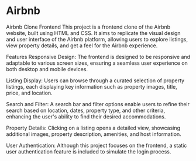 # Airbnb
 Airbnb Clone Frontend
This project is a frontend clone of the Airbnb website, built using HTML and CSS. It aims to replicate the visual design and user interface of the Airbnb platform, allowing users to explore listings, view property details, and get a feel for the Airbnb experience.

Features
Responsive Design: The frontend is designed to be responsive and adaptable to various screen sizes, ensuring a seamless user experience on both desktop and mobile devices.

Listing Display: Users can browse through a curated selection of property listings, each displaying key information such as property images, title, price, and location.

Search and Filter: A search bar and filter options enable users to refine their search based on location, dates, property type, and other criteria, enhancing the user's ability to find their desired accommodations.

Property Details: Clicking on a listing opens a detailed view, showcasing additional images, property description, amenities, and host information.

User Authentication: Although this project focuses on the frontend, a static user authentication feature is included to simulate the login process.
